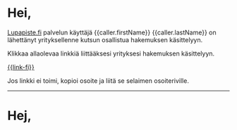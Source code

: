 # Hei,

[Lupapiste.fi](https://lupapiste.fi) palvelun käyttäjä {{caller.firstName}} {{caller.lastName}} on
lähettänyt yrityksellenne kutsun osallistua hakemuksen käsittelyyn.

Klikkaa allaolevaa linkkiä liittääksesi yrityksesi hakemuksen käsittelyyn.

  [{{link-fi}}]({{link-fi}})

Jos linkki ei toimi, kopioi osoite ja liitä se selaimen osoiteriville.

---

# Hej,
